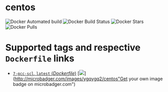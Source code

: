 # centos

![Docker Automated build](https://img.shields.io/docker/automated/ygqygq2/centos.svg) ![Docker Build Status](https://img.shields.io/docker/build/ygqygq2/centos.svg) ![Docker Stars](https://img.shields.io/docker/stars/ygqygq2/k8s-alpine.svg) ![Docker Pulls](https://img.shields.io/docker/pulls/ygqygq2/centos.svg)

# Supported tags and respective `Dockerfile` links

- [`7-gcc-scl`, `latest` (*Dockerfile*)](https://github.com/ygqygq2/kubernetes-gitlab-autodevops/blob/master/gcc/centos7-gcc-Dockerfile) [![](https://images.microbadger.com/badges/image/ygqygq2/centos.svg)](http://microbadger.com/images/ygqygq2/centos"Get your own image badge on microbadger.com")
